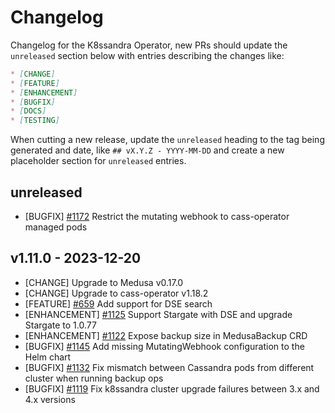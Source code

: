 # Changelog

Changelog for the K8ssandra Operator, new PRs should update the `unreleased` section below with entries describing the changes like:

```markdown
* [CHANGE]
* [FEATURE]
* [ENHANCEMENT]
* [BUGFIX]
* [DOCS]
* [TESTING]
```

When cutting a new release, update the `unreleased` heading to the tag being generated and date, like `## vX.Y.Z - YYYY-MM-DD` and create a new placeholder section for  `unreleased` entries.

## unreleased

* [BUGFIX] [#1172](https://github.com/k8ssandra/k8ssandra-operator/issues/1172) Restrict the mutating webhook to cass-operator managed pods

## v1.11.0 - 2023-12-20

* [CHANGE] Upgrade to Medusa v0.17.0
* [CHANGE] Upgrade to cass-operator v1.18.2
* [FEATURE] [#659](https://github.com/thelastpickle/cassandra-medusa/issues/659) Add support for DSE search 
* [ENHANCEMENT] [#1125](https://github.com/k8ssandra/k8ssandra-operator/issues/1125) Support Stargate with DSE and upgrade Stargate to 1.0.77
* [ENHANCEMENT] [#1122](https://github.com/k8ssandra/k8ssandra-operator/issues/1122) Expose backup size in MedusaBackup CRD
* [BUGFIX] [#1145](https://github.com/k8ssandra/k8ssandra-operator/issues/1145) Add missing MutatingWebhook configuration to the Helm chart
* [BUGFIX] [#1132](https://github.com/k8ssandra/k8ssandra-operator/issues/1132) Fix mismatch between Cassandra pods from different cluster when running backup ops
* [BUGFIX] [#1119](https://github.com/k8ssandra/k8ssandra-operator/issues/1119) Fix k8ssandra cluster upgrade failures between 3.x and 4.x versions
